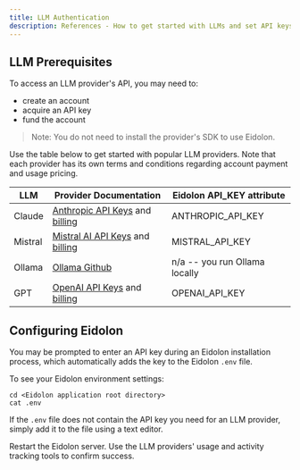 ```yaml
---
title: LLM Authentication
description: References - How to get started with LLMs and set API keys
---
```


## LLM Prerequisites

To access an LLM provider's API, you may need to:

- create an account
- acquire an API key
- fund the account

> Note: You do not need to install the provider's SDK to use Eidolon.

Use the table below to get started with popular LLM providers. Note that each provider has its own terms and conditions regarding account payment and usage pricing.

| LLM | Provider Documentation | Eidolon API_KEY attribute |
| --- | --- | --- |
| Claude | [Anthropic API Keys](https://console.anthropic.com/settings/keys) and [billing](https://console.anthropic.com/settings/plans)  | ANTHROPIC_API_KEY |
| Mistral | [Mistral AI API Keys](https://console.mistral.ai/api-keys/) and [billing](https://console.mistral.ai/billing/)| MISTRAL_API_KEY |
| Ollama | [Ollama Github](https://github.com/ollama/ollama)  | n/a -- you run Ollama locally |
| GPT | [OpenAI API Keys](https://platform.openai.com/api-keys) and [billing](https://platform.openai.com/settings/organization/billing/overview) | OPENAI_API_KEY |

## Configuring Eidolon

You may be prompted to enter an API key during an Eidolon installation process, which automatically adds the key to the Eidolon `.env` file. 

To see your Eidolon environment settings:

```console
cd <Eidolon application root directory>
cat .env
```

If the `.env` file does not contain the API key you need for an LLM provider, simply add it to the file using a text editor. 

Restart the Eidolon server. Use the LLM providers' usage and activity tracking tools to confirm success.
